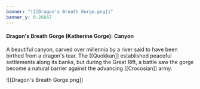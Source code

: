 ```yaml
---
banner: "![[Dragon's Breath Gorge.png]]"
banner_y: 0.26667
---
```

#### Dragon's Breath Gorge (Katherine Gorge): Canyon

A beautiful canyon, carved over millennia by a river said to have been birthed from a dragon's tear. The [[Quokkan]] established peaceful settlements along its banks, but during the Great Rift, a battle saw the gorge become a natural barrier against the advancing [[Crocosian]] army.

![[Dragon's Breath Gorge.png]]